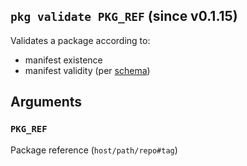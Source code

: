 ## `pkg validate PKG_REF` (since v0.1.15)

Validates a package according to:

- manifest existence
- manifest validity (per
  [schema](https://opspec.io/spec/0.1.4/package-manifest.schema.json))

## Arguments

### `PKG_REF`
Package reference (`host/path/repo#tag`)
